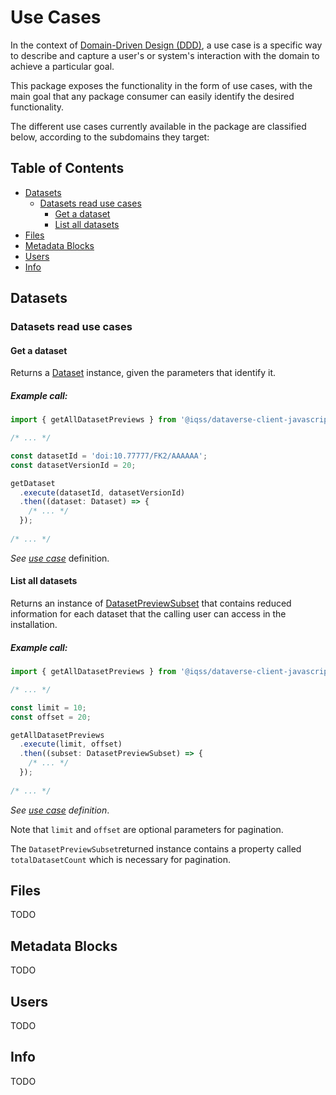 # Use Cases

In the context of [Domain-Driven Design (DDD)](https://martinfowler.com/bliki/DomainDrivenDesign.html), a use case is a specific way to describe and capture a user's or system's interaction with the domain to achieve a particular goal. 

This package exposes the functionality in the form of use cases, with the main goal that any package consumer can easily identify the desired functionality.

The different use cases currently available in the package are classified below, according to the subdomains they target:

## Table of Contents

- [Datasets](#Datasets)
  - [Datasets read use cases](#datasets-read-use-cases)
    - [Get a dataset](#get-a-dataset)
    - [List all datasets](#list-all-datasets)
- [Files](#Files)
- [Metadata Blocks](#metadata-blocks)
- [Users](#Users)
- [Info](#Info)

## Datasets

### Datasets read use cases

#### Get a dataset

Returns a [Dataset](../src/datasets/domain/models/Dataset.ts) instance, given the parameters that identify it.

##### Example call:

````typescript
import { getAllDatasetPreviews } from '@iqss/dataverse-client-javascript'

/* ... */

const datasetId = 'doi:10.77777/FK2/AAAAAA';
const datasetVersionId = 20;

getDataset
  .execute(datasetId, datasetVersionId)
  .then((dataset: Dataset) => {
    /* ... */
  });
  
/* ... */
````

*See [use case](../src/datasets/domain/useCases/GetDataset.ts)* definition.


#### List all datasets

Returns an instance of [DatasetPreviewSubset](../src/datasets/domain/models/DatasetPreviewSubset.ts) that contains reduced information for each dataset that the calling user can access in the installation.

##### Example call:

````typescript
import { getAllDatasetPreviews } from '@iqss/dataverse-client-javascript'

/* ... */

const limit = 10;
const offset = 20;

getAllDatasetPreviews
  .execute(limit, offset)
  .then((subset: DatasetPreviewSubset) => {
    /* ... */
  });
  
/* ... */
````

*See [use case](../src/datasets/domain/useCases/GetAllDatasetPreviews.ts) definition*.

Note that `limit` and `offset` are optional parameters for pagination.

The `DatasetPreviewSubset`returned instance contains a property called `totalDatasetCount` which is necessary for pagination.

## Files

TODO

## Metadata Blocks

TODO

## Users

TODO

## Info

TODO

